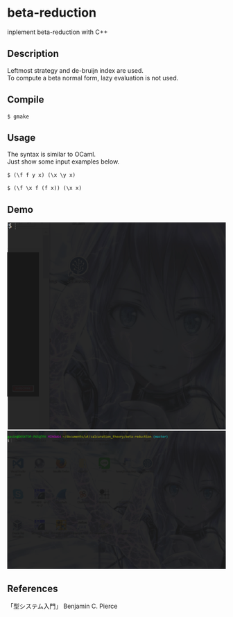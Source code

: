 # beta-reduction
inplement beta-reduction with C++

## Description
Leftmost strategy and de-bruijn index are used.  
To compute a beta normal form, lazy evaluation is not used.  

## Compile
``` shell
$ gmake
```

## Usage
The syntax is similar to OCaml.  
Just show some input examples below.  

``` shell
$ (\f f y x) (\x \y x)
```

``` shell
$ (\f \x f (f x)) (\x x)
```

## Demo
![result](https://github.com/gasin/beta-reduction/blob/media/demo.gif)
![result](https://github.com/gasin/beta-reduction/blob/media/demo2.gif)

## References
「型システム入門」 Benjamin C. Pierce
